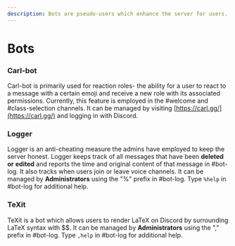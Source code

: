 ```yaml
---
description: Bots are pseudo-users which enhance the server for users.
---
```


# Bots

### Carl-bot

Carl-bot is primarily used for reaction roles- the ability for a user to react to a message with a certain emoji and receive a new role with its associated permissions. Currently, this feature is employed in the \#welcome and \#class-selection channels. It can be managed by visiting [https://carl.gg/](https://carl.gg/) and logging in with Discord.

### Logger

Logger is an anti-cheating measure the admins have employed to keep the server honest. Logger keeps track of all messages that have been **deleted or** **edited** and reports the time and original content of that message in \#bot-log. It also tracks when users join or leave voice channels. It can be managed by **Administrators** using the "%" prefix in \#bot-log. Type `%help` in \#bot-log for additional help.

### **TeXit**

TeXit is a bot which allows users to render LaTeX on Discord by surrounding LaTeX syntax with $$. It can be managed by **Administrators** using the "," prefix in \#bot-log. Type `,help` in \#bot-log for additional help.

